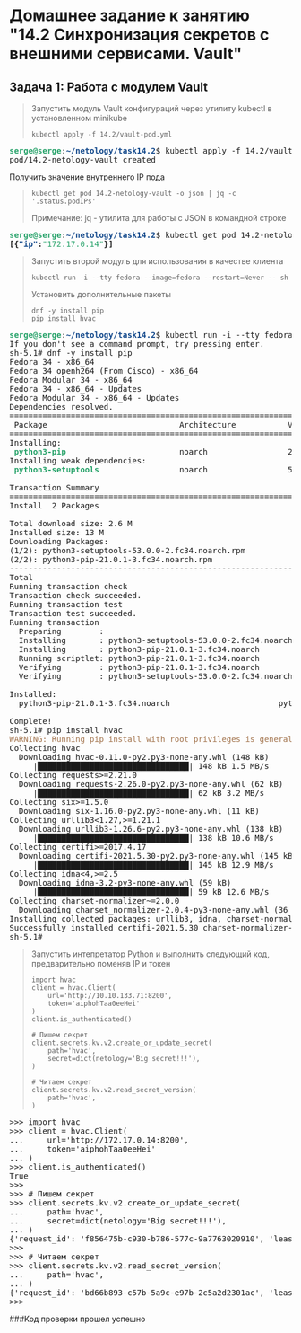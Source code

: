 # Домашнее задание к занятию "14.2 Синхронизация секретов с внешними сервисами. Vault"

## Задача 1: Работа с модулем Vault

> Запустить модуль Vault конфигураций через утилиту kubectl в установленном minikube
> 
> ```
> kubectl apply -f 14.2/vault-pod.yml
> ```

<pre><font color="#26A269"><b>serge@serge</b></font>:<font color="#12488B"><b>~/netology/task14.2</b></font>$ kubectl apply -f 14.2/vault-pod.yml
pod/14.2-netology-vault created
</pre>

Получить значение внутреннего IP пода

> ```
> kubectl get pod 14.2-netology-vault -o json | jq -c '.status.podIPs'
> ```
> 
> Примечание: jq - утилита для работы с JSON в командной строке

<pre><font color="#26A269"><b>serge@serge</b></font>:<font color="#12488B"><b>~/netology/task14.2</b></font>$ kubectl get pod 14.2-netology-vault -o json | jq -c &apos;.status.podIPs&apos;
<b>[{</b><font color="#12488B"><b>&quot;ip&quot;</b></font><b>:</b><font color="#26A269">&quot;172.17.0.14&quot;</font><b>}]</b>
</pre>

> Запустить второй модуль для использования в качестве клиента
> 
> ```
> kubectl run -i --tty fedora --image=fedora --restart=Never -- sh
> ```
> 
> Установить дополнительные пакеты
> 
> ```
> dnf -y install pip
> pip install hvac
> ```

<pre><font color="#26A269"><b>serge@serge</b></font>:<font color="#12488B"><b>~/netology/task14.2</b></font>$ kubectl run -i --tty fedora --image=fedora --restart=Never -- sh
If you don&apos;t see a command prompt, try pressing enter.
sh-5.1# dnf -y install pip
Fedora 34 - x86_64                                                                      12 MB/s |  74 MB     00:05    
Fedora 34 openh264 (From Cisco) - x86_64                                               1.2 kB/s | 2.5 kB     00:02    
Fedora Modular 34 - x86_64                                                             1.8 MB/s | 4.9 MB     00:02    
Fedora 34 - x86_64 - Updates                                                           8.9 MB/s |  25 MB     00:02    
Fedora Modular 34 - x86_64 - Updates                                                   3.2 MB/s | 4.6 MB     00:01    
Dependencies resolved.
=======================================================================================================================
 Package                            Architecture           Version                       Repository               Size
=======================================================================================================================
Installing:
 <font color="#26A269"><b>python3-pip                       </b></font> noarch                 21.0.1-3.fc34                 updates                 1.8 M
Installing weak dependencies:
 <font color="#26A269"><b>python3-setuptools                </b></font> noarch                 53.0.0-2.fc34                 updates                 840 k

Transaction Summary
=======================================================================================================================
Install  2 Packages

Total download size: 2.6 M
Installed size: 13 M
Downloading Packages:
(1/2): python3-setuptools-53.0.0-2.fc34.noarch.rpm                                     5.0 MB/s | 840 kB     00:00    
(2/2): python3-pip-21.0.1-3.fc34.noarch.rpm                                            7.4 MB/s | 1.8 MB     00:00    
-----------------------------------------------------------------------------------------------------------------------
Total                                                                                  2.3 MB/s | 2.6 MB     00:01     
Running transaction check
Transaction check succeeded.
Running transaction test
Transaction test succeeded.
Running transaction
  Preparing        :                                                                                               1/1 
  Installing       : python3-setuptools-53.0.0-2.fc34.noarch                                                       1/2 
  Installing       : python3-pip-21.0.1-3.fc34.noarch                                                              2/2 
  Running scriptlet: python3-pip-21.0.1-3.fc34.noarch                                                              2/2 
  Verifying        : python3-pip-21.0.1-3.fc34.noarch                                                              1/2 
  Verifying        : python3-setuptools-53.0.0-2.fc34.noarch                                                       2/2 

Installed:
  python3-pip-21.0.1-3.fc34.noarch                       python3-setuptools-53.0.0-2.fc34.noarch                      

Complete!
sh-5.1# pip install hvac
<font color="#A2734C">WARNING: Running pip install with root privileges is generally not a good idea. Try `pip install --user` instead.</font>
Collecting hvac
  Downloading hvac-0.11.0-py2.py3-none-any.whl (148 kB)
     |████████████████████████████████| 148 kB 1.5 MB/s 
Collecting requests&gt;=2.21.0
  Downloading requests-2.26.0-py2.py3-none-any.whl (62 kB)
     |████████████████████████████████| 62 kB 3.2 MB/s 
Collecting six&gt;=1.5.0
  Downloading six-1.16.0-py2.py3-none-any.whl (11 kB)
Collecting urllib3&lt;1.27,&gt;=1.21.1
  Downloading urllib3-1.26.6-py2.py3-none-any.whl (138 kB)
     |████████████████████████████████| 138 kB 10.6 MB/s 
Collecting certifi&gt;=2017.4.17
  Downloading certifi-2021.5.30-py2.py3-none-any.whl (145 kB)
     |████████████████████████████████| 145 kB 12.9 MB/s 
Collecting idna&lt;4,&gt;=2.5
  Downloading idna-3.2-py3-none-any.whl (59 kB)
     |████████████████████████████████| 59 kB 12.6 MB/s 
Collecting charset-normalizer~=2.0.0
  Downloading charset_normalizer-2.0.4-py3-none-any.whl (36 kB)
Installing collected packages: urllib3, idna, charset-normalizer, certifi, six, requests, hvac
Successfully installed certifi-2021.5.30 charset-normalizer-2.0.4 hvac-0.11.0 idna-3.2 requests-2.26.0 six-1.16.0 urllib3-1.26.6
sh-5.1# </pre>

> Запустить интепретатор Python и выполнить следующий код, предварительно
> поменяв IP и токен
> 
> ```
> import hvac
> client = hvac.Client(
>     url='http://10.10.133.71:8200',
>     token='aiphohTaa0eeHei'
> )
> client.is_authenticated()
> 
> # Пишем секрет
> client.secrets.kv.v2.create_or_update_secret(
>     path='hvac',
>     secret=dict(netology='Big secret!!!'),
> )
> 
> # Читаем секрет
> client.secrets.kv.v2.read_secret_version(
>     path='hvac',
> )
> ```

<pre>&gt;&gt;&gt; import hvac
&gt;&gt;&gt; client = hvac.Client(
...     url=&apos;http://172.17.0.14:8200&apos;,
...     token=&apos;aiphohTaa0eeHei&apos;
... )
&gt;&gt;&gt; client.is_authenticated()
True
&gt;&gt;&gt; 
&gt;&gt;&gt; # Пишем секрет
&gt;&gt;&gt; client.secrets.kv.v2.create_or_update_secret(
...     path=&apos;hvac&apos;,
...     secret=dict(netology=&apos;Big secret!!!&apos;),
... )
{&apos;request_id&apos;: &apos;f856475b-c930-b786-577c-9a7763020910&apos;, &apos;lease_id&apos;: &apos;&apos;, &apos;renewable&apos;: False, &apos;lease_duration&apos;: 0, &apos;data&apos;: {&apos;created_time&apos;: &apos;2021-08-24T14:23:43.059809621Z&apos;, &apos;deletion_time&apos;: &apos;&apos;, &apos;destroyed&apos;: False, &apos;version&apos;: 4}, &apos;wrap_info&apos;: None, &apos;warnings&apos;: None, &apos;auth&apos;: None}
&gt;&gt;&gt; 
&gt;&gt;&gt; # Читаем секрет
&gt;&gt;&gt; client.secrets.kv.v2.read_secret_version(
...     path=&apos;hvac&apos;,
... )
{&apos;request_id&apos;: &apos;bd66b893-c57b-5a9c-e97b-2c5a2d2301ac&apos;, &apos;lease_id&apos;: &apos;&apos;, &apos;renewable&apos;: False, &apos;lease_duration&apos;: 0, &apos;data&apos;: {&apos;data&apos;: {&apos;netology&apos;: &apos;Big secret!!!&apos;}, &apos;metadata&apos;: {&apos;created_time&apos;: &apos;2021-08-24T14:23:43.059809621Z&apos;, &apos;deletion_time&apos;: &apos;&apos;, &apos;destroyed&apos;: False, &apos;version&apos;: 4}}, &apos;wrap_info&apos;: None, &apos;warnings&apos;: None, &apos;auth&apos;: None}
&gt;&gt;&gt; </pre>

###Код проверки прошел успешно